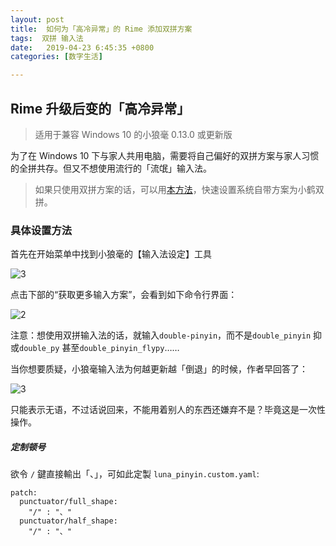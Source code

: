 ```yaml
---
layout: post
title:  如何为「高冷异常」的 Rime 添加双拼方案
tags:  双拼 输入法
date:   2019-04-23 6:45:35 +0800
categories: [数字生活] 

---
```


## Rime 升级后变的「高冷异常」

> 适用于兼容 Windows 10 的小狼毫 0.13.0 或更新版

为了在 Windows 10 下与家人共用电脑，需要将自己偏好的双拼方案与家人习惯的全拼共存。但又不想使用流行的「流氓」输入法。

> 如果只使用双拼方案的话，可以用[本方法](https://ifttl.com/add-flypy-to-win10-microsoft-pinyin-and-other-configuration/)，快速设置系统自带方案为小鹤双拼。

### 具体设置方法

首先在开始菜单中找到小狼毫的【输入法设定】工具

![3](https://ws4.sinaimg.cn/large/006tNc79ly1g2c7ugtm44j30d809ct8q.jpg)

点击下部的“获取更多输入方案”，会看到如下命令行界面：

![2](https://ws4.sinaimg.cn/large/006tNc79ly1g2c7uxutsbj30ht02zmx0.jpg)

注意：想使用双拼输入法的话，就输入`double-pinyin`，而不是`double_pinyin` 抑或`double_py` 甚至`double_pinyin_flypy`…… 

当你想要质疑，小狼毫输入法为何越更新越「倒退」的时候，作者早回答了：

![3](https://ws2.sinaimg.cn/large/006tNc79ly1g2c7vbxb1wj30d809ct8q.jpg)

只能表示无语，不过话说回来，不能用着别人的东西还嫌弃不是？毕竟这是一次性操作。

##### 定制顿号

欲令 `/` 鍵直接輸出「、」，可如此定製 `luna_pinyin.custom.yaml`:

```
patch:
  punctuator/full_shape:
    "/" : "、"
  punctuator/half_shape:
    "/" : "、"
```